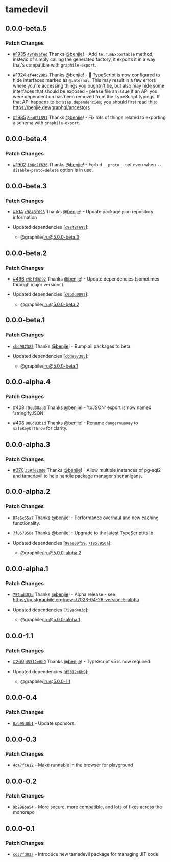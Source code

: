 # tamedevil

## 0.0.0-beta.5

### Patch Changes

- [#1935](https://github.com/graphile/crystal/pull/1935)
  [`49fd8afed`](https://github.com/graphile/crystal/commit/49fd8afed1afe573ea76a2a7a821dfa5d6288e2d)
  Thanks [@benjie](https://github.com/benjie)! - Add `te.runExportable` method,
  instead of simply calling the generated factory, it exports it in a way that's
  compatible with `graphile-export`.

- [#1924](https://github.com/graphile/crystal/pull/1924)
  [`ef44c29b2`](https://github.com/graphile/crystal/commit/ef44c29b24a1ad5a042ae1536a4546dd64b17195)
  Thanks [@benjie](https://github.com/benjie)! - 🚨 TypeScript is now configured
  to hide interfaces marked as `@internal`. This may result in a few errors
  where you're accessing things you oughtn't be, but also may hide some
  interfaces that should be exposed - please file an issue if an API you were
  dependent on has been removed from the TypeScript typings. If that API happens
  to be `step.dependencies`; you should first read this:
  https://benjie.dev/graphql/ancestors

- [#1935](https://github.com/graphile/crystal/pull/1935)
  [`8ea67f891`](https://github.com/graphile/crystal/commit/8ea67f8910693edaf70daa9952e35d8396166f38)
  Thanks [@benjie](https://github.com/benjie)! - Fix lots of things related to
  exporting a schema with `graphile-export`.

## 0.0.0-beta.4

### Patch Changes

- [#1902](https://github.com/graphile/crystal/pull/1902)
  [`1b6c2f636`](https://github.com/graphile/crystal/commit/1b6c2f6360a316a8dc550c60e28c61deea538f19)
  Thanks [@benjie](https://github.com/benjie)! - Forbid `__proto__` set even
  when `--disable-proto=delete` option is in use.

## 0.0.0-beta.3

### Patch Changes

- [#514](https://github.com/graphile/crystal-pre-merge/pull/514)
  [`c9848f693`](https://github.com/graphile/crystal-pre-merge/commit/c9848f6936a5abd7740c0638bfb458fb5551f03b)
  Thanks [@benjie](https://github.com/benjie)! - Update package.json repository
  information

- Updated dependencies
  [[`c9848f693`](https://github.com/graphile/crystal-pre-merge/commit/c9848f6936a5abd7740c0638bfb458fb5551f03b)]:
  - @graphile/lru@5.0.0-beta.3

## 0.0.0-beta.2

### Patch Changes

- [#496](https://github.com/benjie/crystal/pull/496)
  [`c9bfd9892`](https://github.com/benjie/crystal/commit/c9bfd989247f9433fb5b18c5175c9d8d64cd21a1)
  Thanks [@benjie](https://github.com/benjie)! - Update dependencies (sometimes
  through major versions).

- Updated dependencies
  [[`c9bfd9892`](https://github.com/benjie/crystal/commit/c9bfd989247f9433fb5b18c5175c9d8d64cd21a1)]:
  - @graphile/lru@5.0.0-beta.2

## 0.0.0-beta.1

### Patch Changes

- [`cbd987385`](https://github.com/benjie/crystal/commit/cbd987385f99bd1248bc093ac507cc2f641ba3e8)
  Thanks [@benjie](https://github.com/benjie)! - Bump all packages to beta

- Updated dependencies
  [[`cbd987385`](https://github.com/benjie/crystal/commit/cbd987385f99bd1248bc093ac507cc2f641ba3e8)]:
  - @graphile/lru@5.0.0-beta.1

## 0.0.0-alpha.4

### Patch Changes

- [#408](https://github.com/benjie/crystal/pull/408)
  [`f5dd38aa3`](https://github.com/benjie/crystal/commit/f5dd38aa34c10f5ef0e0fa8fa48b70534ac3c294)
  Thanks [@benjie](https://github.com/benjie)! - 'toJSON' export is now named
  'stringifyJSON'

- [#408](https://github.com/benjie/crystal/pull/408)
  [`088d83b1d`](https://github.com/benjie/crystal/commit/088d83b1de2782a1a37a5998747b202a6c2b27a2)
  Thanks [@benjie](https://github.com/benjie)! - Rename `dangerousKey` to
  `safeKeyOrThrow` for clarity.

## 0.0.0-alpha.3

### Patch Changes

- [#370](https://github.com/benjie/crystal/pull/370)
  [`339fe20d0`](https://github.com/benjie/crystal/commit/339fe20d0c6e8600d263ce8093cd85a6ea8adbbf)
  Thanks [@benjie](https://github.com/benjie)! - Allow multiple instances of
  pg-sql2 and tamedevil to help handle package manager shenanigans.

## 0.0.0-alpha.2

### Patch Changes

- [`87e6c65a7`](https://github.com/benjie/crystal/commit/87e6c65a7a687044895b3b6c9f131384984e7674)
  Thanks [@benjie](https://github.com/benjie)! - Performance overhaul and new
  caching functionality.

- [`7f857950a`](https://github.com/benjie/crystal/commit/7f857950a7e4ec763c936eb6bd1fb77824041d71)
  Thanks [@benjie](https://github.com/benjie)! - Upgrade to the latest
  TypeScript/tslib

- Updated dependencies
  [[`98ae00f59`](https://github.com/benjie/crystal/commit/98ae00f59a8ab3edc5718ad8437a0dab734a7d69),
  [`7f857950a`](https://github.com/benjie/crystal/commit/7f857950a7e4ec763c936eb6bd1fb77824041d71)]:
  - @graphile/lru@5.0.0-alpha.2

## 0.0.0-alpha.1

### Patch Changes

- [`759ad403d`](https://github.com/benjie/crystal/commit/759ad403d71363312c5225c165873ae84b8a098c)
  Thanks [@benjie](https://github.com/benjie)! - Alpha release - see
  https://postgraphile.org/news/2023-04-26-version-5-alpha

- Updated dependencies
  [[`759ad403d`](https://github.com/benjie/crystal/commit/759ad403d71363312c5225c165873ae84b8a098c)]:
  - @graphile/lru@5.0.0-alpha.1

## 0.0.0-1.1

### Patch Changes

- [#260](https://github.com/benjie/crystal/pull/260)
  [`d5312e6b9`](https://github.com/benjie/crystal/commit/d5312e6b968fbeb46d074b82a41b4bdbc166598c)
  Thanks [@benjie](https://github.com/benjie)! - TypeScript v5 is now required

- Updated dependencies
  [[`d5312e6b9`](https://github.com/benjie/crystal/commit/d5312e6b968fbeb46d074b82a41b4bdbc166598c)]:
  - @graphile/lru@5.0.0-1.1

## 0.0.0-0.4

### Patch Changes

- [`0ab95d0b1`](undefined) - Update sponsors.

## 0.0.0-0.3

### Patch Changes

- [`4ca7fce12`](undefined) - Make runnable in the browser for playground

## 0.0.0-0.2

### Patch Changes

- [`9b296ba54`](undefined) - More secure, more compatible, and lots of fixes
  across the monorepo

## 0.0.0-0.1

### Patch Changes

- [`cd37fd02a`](undefined) - Introduce new tamedevil package for managing JIT
  code
